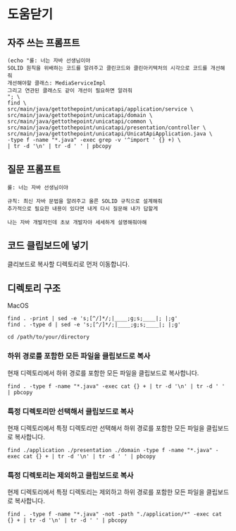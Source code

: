 # 도움닫기

## 자주 쓰는 프롬프트

```shell
(echo "롤: 너는 자바 선생님이야
SOLID 원칙을 위배하는 코드를 알려주고 클린코드와 클린아키텍처의 시각으로 코드를 개선해줘
개선해야할 클래스: MediaServiceImpl
그리고 연관된 클래스도 같이 개선이 필요하면 알려줘
"; \
find \
src/main/java/gettothepoint/unicatapi/application/service \
src/main/java/gettothepoint/unicatapi/domain \
src/main/java/gettothepoint/unicatapi/common \
src/main/java/gettothepoint/unicatapi/presentation/controller \
src/main/java/gettothepoint/unicatapi/UnicatApiApplication.java \
-type f -name "*.java" -exec grep -v '^import ' {} +) \
| tr -d '\n' | tr -d ' ' | pbcopy
```

## 질문 프롬프트

```text
롤: 너는 자바 선생님이야

규칙: 최신 자바 문법을 알려주고 올른 SOLID 규칙으로 설계해줘
추가적으로 필요한 내용이 있다면 내게 다시 질문해 내가 답할게

나는 자바 개발자인데 초보 개발자야 세세하게 설명해줘야해
```

## 코드 클립보드에 넣기

클리보드로 복사할 디렉토리로 먼저 이동합니다.

## 디렉토리 구조

MacOS
```shell
find . -print | sed -e 's;[^/]*/;|____;g;s;____|; |;g'
find . -type d | sed -e 's;[^/]*/;|____;g;s;____|; |;g'
```

```shell
cd /path/to/your/directory
```

### 하위 경로를 포함한 모든 파일을 클립보드로 복사

현재 디렉토리에서 하위 경로를 포함한 모든 파일을 클립보드로 복사합니다.

```shell
find . -type f -name "*.java" -exec cat {} + | tr -d '\n' | tr -d ' ' | pbcopy
```

### 특정 디렉토리만 선택해서 클립보드로 복사

현재 디렉토리에서 특정 디렉토리만 선택해서 하위 경로를 포함한 모든 파일을 클립보드로 복사합니다.

```shell
find ./application ./presentation ./domain -type f -name "*.java" -exec cat {} + | tr -d '\n' | tr -d ' ' | pbcopy
```

### 특정 디렉토리는 제외하고 클립보드로 복사

현제 디렉토리에서 특정 디렉토리는 제외하고 하위 경로를 포함한 모든 파일을 클립보드로 복사합니다.

```shell
find . -type f -name "*.java" -not -path "./application/*" -exec cat {} + | tr -d '\n' | tr -d ' ' | pbcopy
```
